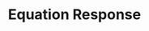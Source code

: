 ---
title: Equation Response
layout: DemoLayout
pageClass: customDemoPage
pie: "@pie-element/math-inline@0.0.10"
model:
    id: '1'
    element: math-inline
    mode: advanced
    expression: 1+1
    question: What is the equation for a slope?
    equationEditor: simple
    defaultResponse:
      id: 0
      validation: symbolic
      answer: y = mx + b
      alternates: {}
      allowSpaces: true
      allowDecimals: true
    responses:
    - id: answerBlock1
      validation: symbolic
      answer: y = mx + b
      alternates: {}
      allowSpaces: true
      allowDecimals: true
    feedback:
      correct:
        type: none
        default: Correct
      partial:
        type: none
        default: Nearly
      incorrect:
        type: none
        default: Incorrect
---